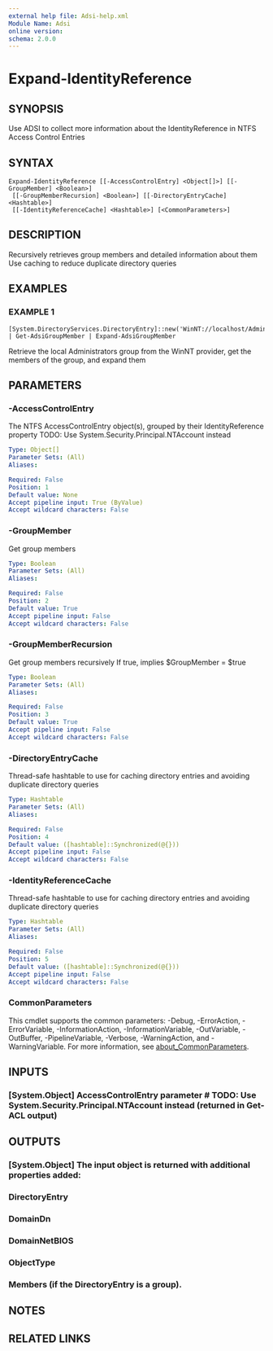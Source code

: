 ```yaml
---
external help file: Adsi-help.xml
Module Name: Adsi
online version:
schema: 2.0.0
---
```


# Expand-IdentityReference

## SYNOPSIS
Use ADSI to collect more information about the IdentityReference in NTFS Access Control Entries

## SYNTAX

```
Expand-IdentityReference [[-AccessControlEntry] <Object[]>] [[-GroupMember] <Boolean>]
 [[-GroupMemberRecursion] <Boolean>] [[-DirectoryEntryCache] <Hashtable>]
 [[-IdentityReferenceCache] <Hashtable>] [<CommonParameters>]
```

## DESCRIPTION
Recursively retrieves group members and detailed information about them
Use caching to reduce duplicate directory queries

## EXAMPLES

### EXAMPLE 1
```
[System.DirectoryServices.DirectoryEntry]::new('WinNT://localhost/Administrators') | Get-AdsiGroupMember | Expand-AdsiGroupMember
```

Retrieve the local Administrators group from the WinNT provider, get the members of the group, and expand them

## PARAMETERS

### -AccessControlEntry
The NTFS AccessControlEntry object(s), grouped by their IdentityReference property
TODO: Use System.Security.Principal.NTAccount instead

```yaml
Type: Object[]
Parameter Sets: (All)
Aliases:

Required: False
Position: 1
Default value: None
Accept pipeline input: True (ByValue)
Accept wildcard characters: False
```

### -GroupMember
Get group members

```yaml
Type: Boolean
Parameter Sets: (All)
Aliases:

Required: False
Position: 2
Default value: True
Accept pipeline input: False
Accept wildcard characters: False
```

### -GroupMemberRecursion
Get group members recursively
If true, implies $GroupMember = $true

```yaml
Type: Boolean
Parameter Sets: (All)
Aliases:

Required: False
Position: 3
Default value: True
Accept pipeline input: False
Accept wildcard characters: False
```

### -DirectoryEntryCache
Thread-safe hashtable to use for caching directory entries and avoiding duplicate directory queries

```yaml
Type: Hashtable
Parameter Sets: (All)
Aliases:

Required: False
Position: 4
Default value: ([hashtable]::Synchronized(@{}))
Accept pipeline input: False
Accept wildcard characters: False
```

### -IdentityReferenceCache
Thread-safe hashtable to use for caching directory entries and avoiding duplicate directory queries

```yaml
Type: Hashtable
Parameter Sets: (All)
Aliases:

Required: False
Position: 5
Default value: ([hashtable]::Synchronized(@{}))
Accept pipeline input: False
Accept wildcard characters: False
```

### CommonParameters
This cmdlet supports the common parameters: -Debug, -ErrorAction, -ErrorVariable, -InformationAction, -InformationVariable, -OutVariable, -OutBuffer, -PipelineVariable, -Verbose, -WarningAction, and -WarningVariable. For more information, see [about_CommonParameters](http://go.microsoft.com/fwlink/?LinkID=113216).

## INPUTS

### [System.Object] AccessControlEntry parameter # TODO: Use System.Security.Principal.NTAccount instead (returned in Get-ACL output)
## OUTPUTS

### [System.Object] The input object is returned with additional properties added:
###     DirectoryEntry
###     DomainDn
###     DomainNetBIOS
###     ObjectType
###     Members (if the DirectoryEntry is a group).
## NOTES

## RELATED LINKS
